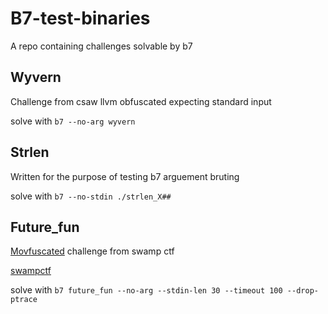 # B7-test-binaries

A repo containing challenges solvable by b7

## Wyvern

Challenge from csaw llvm obfuscated expecting standard input

solve with `b7 --no-arg wyvern`

## Strlen

Written for the purpose of testing b7 arguement bruting

solve with `b7 --no-stdin ./strlen_X##`

## Future_fun

[Movfuscated](https://github.com/xoreaxeaxeax/movfuscator) challenge from swamp ctf

[swampctf](https://play.swampctf.com/challenges#Future%20Fun)

solve with `b7 future_fun --no-arg --stdin-len 30 --timeout 100 --drop-ptrace`
